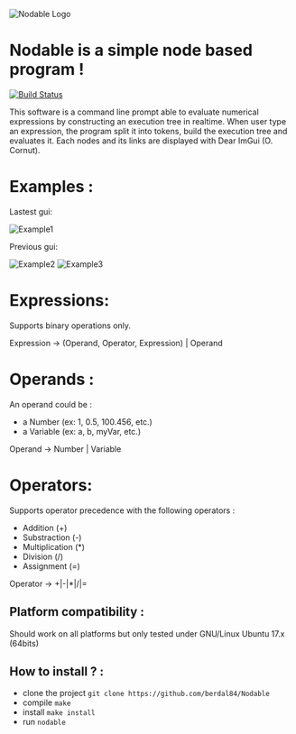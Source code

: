 ![Nodable Logo](https://github.com/berdal84/Nodable/blob/develop/data/icon.png)

Nodable is a simple node based program !
========================================
[![Build Status](https://travis-ci.org/berdal84/Nodable.svg?branch=master)](https://travis-ci.org/berdal84/Nodable)

This software is a command line prompt able to evaluate numerical expressions by constructing an execution tree in realtime.
When user type an expression, the program split it into tokens, build the execution tree and evaluates it. Each nodes and its links are displayed with Dear ImGui (O. Cornut).

Examples :
==========

Lastest gui:

![Example1](https://github.com/berdal84/Nodable/blob/master/screenshots/2018_05_08_GUI_Colored.png)

Previous gui:

![Example2](https://github.com/berdal84/Nodable/blob/master/screenshots/2018-05-06%20-%20GUI.png)
![Example3](https://github.com/berdal84/Nodable/blob/master/screenshots/2018-05-06%20-%20GUI%202.png)

Expressions:
============

Supports binary operations only.

Expression -> (Operand, Operator, Expression) | Operand

Operands :
==========

An operand could be :

- a Number (ex: 1, 0.5, 100.456, etc.)
- a Variable (ex: a, b, myVar, etc.)

Operand -> Number | Variable

Operators:
==========

Supports operator precedence with the following operators :

- Addition (+)
- Substraction (-)
- Multiplication (*)
- Division (/)
- Assignment (=)

Operator -> +|-|*|/|=

Platform compatibility :
------------------------
Should work on all platforms but only tested under GNU/Linux Ubuntu 17.x (64bits)

How to install ? :
------------------------
- clone the project `git clone https://github.com/berdal84/Nodable`
- compile `make`
- install `make install`
- run `nodable`

